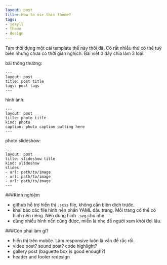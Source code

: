 ```yaml
---
layout: post
title: How to use this theme?
tags:
- jekyll
- theme
- design
---
```


Tạm thời dựng một cái template thế này thôi đã. Có rất nhiều thứ có thể tuỳ biến nhưng chưa có thời gian nghịch. Bài viết ở đây chia làm 3 loại.

bài thông thường:
    
    ---
    layout: post
    title: post title 
    tags: post tags
    ---

hình ảnh:

    ---
    layout: post
    title: photo title
    kind: photo
    caption: photo caption putting here
    ---

photo slideshow: 

    ---
    layout: post
    title: slideshow title
    kind: slideshow
    slides:
    - url: path/to/image
    - url: path/to/image
    - url: path/to/image
    ---

###Kinh nghiệm
- github hỗ trợ hiển thị `.scss` file, không cần biên dịch trước.
- khai báo các file hình nền phần YAML đầu trang. Mỗi trang có thể có hình nền riêng. Nên dùng hình `.svg` cho nhẹ.
- dùng nhiều hình nền cũng được, miễn là nhẹ để người xem khỏi đợi lâu.

###Còn phải làm gì?
- hiển thị trên mobile. Làm responsive luôn là vấn đề rắc rối.
- video post? sound post? code highlight?
- gallery post (baguette box is good enough?)
- header and footer redesign
